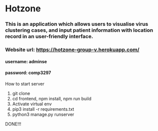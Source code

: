 # Hotzone

### This is an application which allows users to visualise virus clustering cases, and input patient information with location record in an user-friendly interface.

### Website url: https://hotzone-group-v.herokuapp.com/

#### username: adminse
#### password: comp3297


How to start server 

1. git clone 
2. cd frontend, npm install, npm run build
3. Activate virtual env
4. pip3 install -r requirements.txt
5. python3 manage.py runserver

DONE!!!
